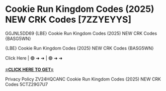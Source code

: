 # Cookie Run Kingdom Codes (2025) NEW CRK Codes [7ZZYEYYS]

GGJNL5DD69 {LBE} Cookie Run Kingdom Codes (2025) NEW CRK Codes {BASG5WN}

{LBE} Cookie Run Kingdom Codes (2025) NEW CRK Codes {BASG5WN}

Click Here | 🟢 ➜ ➜ | 🟢 ➜ ➜ 

**[=CLICK HERE TO GET=](https://www.google.com/url?q=https%3A%2F%2Fappbitly.com%2FpYdKt)**

Privacy Policy ZV24HQCANC Cookie Run Kingdom Codes (2025) NEW CRK Codes 5CTZ29G7U7


